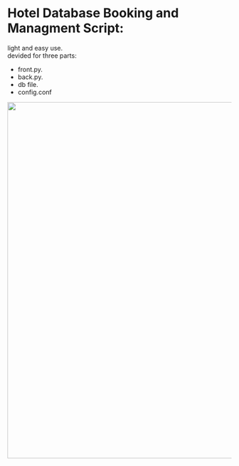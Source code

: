 # Hotel Database Booking and Managment Script:

light and easy use.
<br/>
devided for three parts:
+ front.py.
+ back.py.
+ db file.
+ config.conf
<img src="https://user-images.githubusercontent.com/40398550/78905574-812e8900-7a7e-11ea-9df6-2a700ac5c7f9.png" width="800"> 
